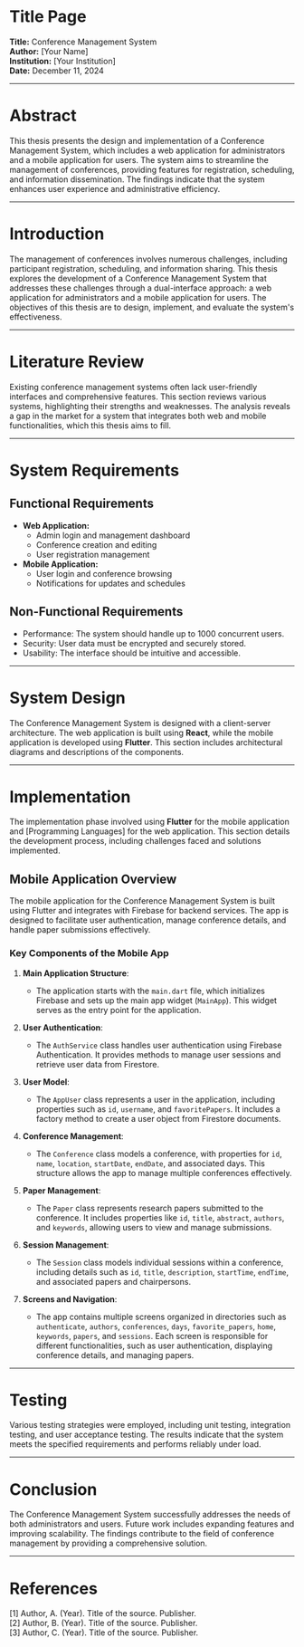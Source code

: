 # Title Page
**Title:** Conference Management System  
**Author:** [Your Name]  
**Institution:** [Your Institution]  
**Date:** December 11, 2024  

---

# Abstract
This thesis presents the design and implementation of a Conference Management System, which includes a web application for administrators and a mobile application for users. The system aims to streamline the management of conferences, providing features for registration, scheduling, and information dissemination. The findings indicate that the system enhances user experience and administrative efficiency.

---

# Introduction
The management of conferences involves numerous challenges, including participant registration, scheduling, and information sharing. This thesis explores the development of a Conference Management System that addresses these challenges through a dual-interface approach: a web application for administrators and a mobile application for users. The objectives of this thesis are to design, implement, and evaluate the system's effectiveness.

---

# Literature Review
Existing conference management systems often lack user-friendly interfaces and comprehensive features. This section reviews various systems, highlighting their strengths and weaknesses. The analysis reveals a gap in the market for a system that integrates both web and mobile functionalities, which this thesis aims to fill.

---

# System Requirements
## Functional Requirements
- **Web Application:**
  - Admin login and management dashboard
  - Conference creation and editing
  - User registration management
- **Mobile Application:**
  - User login and conference browsing
  - Notifications for updates and schedules

## Non-Functional Requirements
- Performance: The system should handle up to 1000 concurrent users.
- Security: User data must be encrypted and securely stored.
- Usability: The interface should be intuitive and accessible.

---

# System Design
The Conference Management System is designed with a client-server architecture. The web application is built using **React**, while the mobile application is developed using **Flutter**. This section includes architectural diagrams and descriptions of the components.

---

# Implementation
The implementation phase involved using **Flutter** for the mobile application and [Programming Languages] for the web application. This section details the development process, including challenges faced and solutions implemented.

## Mobile Application Overview

The mobile application for the Conference Management System is built using Flutter and integrates with Firebase for backend services. The app is designed to facilitate user authentication, manage conference details, and handle paper submissions effectively.

### Key Components of the Mobile App

1. **Main Application Structure**:
   - The application starts with the `main.dart` file, which initializes Firebase and sets up the main app widget (`MainApp`). This widget serves as the entry point for the application.

2. **User Authentication**:
   - The `AuthService` class handles user authentication using Firebase Authentication. It provides methods to manage user sessions and retrieve user data from Firestore.

3. **User Model**:
   - The `AppUser` class represents a user in the application, including properties such as `id`, `username`, and `favoritePapers`. It includes a factory method to create a user object from Firestore documents.

4. **Conference Management**:
   - The `Conference` class models a conference, with properties for `id`, `name`, `location`, `startDate`, `endDate`, and associated days. This structure allows the app to manage multiple conferences effectively.

5. **Paper Management**:
   - The `Paper` class represents research papers submitted to the conference. It includes properties like `id`, `title`, `abstract`, `authors`, and `keywords`, allowing users to view and manage submissions.

6. **Session Management**:
   - The `Session` class models individual sessions within a conference, including details such as `id`, `title`, `description`, `startTime`, `endTime`, and associated papers and chairpersons.

7. **Screens and Navigation**:
   - The app contains multiple screens organized in directories such as `authenticate`, `authors`, `conferences`, `days`, `favorite_papers`, `home`, `keywords`, `papers`, and `sessions`. Each screen is responsible for different functionalities, such as user authentication, displaying conference details, and managing papers.

---

# Testing
Various testing strategies were employed, including unit testing, integration testing, and user acceptance testing. The results indicate that the system meets the specified requirements and performs reliably under load.

---

# Conclusion
The Conference Management System successfully addresses the needs of both administrators and users. Future work includes expanding features and improving scalability. The findings contribute to the field of conference management by providing a comprehensive solution.

---

# References
[1] Author, A. (Year). Title of the source. Publisher.  
[2] Author, B. (Year). Title of the source. Publisher.  
[3] Author, C. (Year). Title of the source. Publisher.  